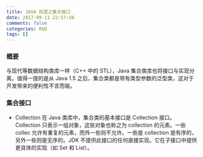 ```yaml
---
title: JAVA 拾遗之集合接口
date: 2017-09-11 22:57:58
comments: false
categories: R&D
tags: []
---
```

### 概要
与现代等数据结构类库一样（C++ 中的 STL），Java 集合类库也将接口与实现分离。值得一提的是从 Java 1.5 之后，集合类都是带有类型参数的泛型类，这对于开发带来的便利性不言而喻。  

### 集合接口
* Collection
在 Java 类库中，集合类的基本接口是 Collection 接口。Collection 只表示一组对象，这些对象也称之为 collection 的元素。一些 collec 允许有重复的元素，而外一些则不允许。一些是 collection 是有序的，另外一些则是无序的。JDK 不提供此接口的任何直接实现。它在子接口中提供更具体的实现（如 Set 和 List）。  
